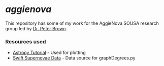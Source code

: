 # *aggienova*

This repository has some of my work for the AggieNova SOUSA research group led by [Dr. Peter Brown](https://github.com/pbrown801).

### Resources used

- [Astropy Tutorial](http://www.astropy.org/astropy-tutorials/plot-catalog.html) - Used for plotting 
- [Swift Supernovae Data](https://github.com/pbrown801/SOUSA/blob/master/www/SwiftSNweblist.csv) - Data source for graphDegrees.py
